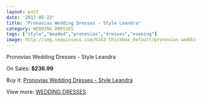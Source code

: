 ```yaml
---
layout: post
date: '2017-05-23'
title: "Pronovias Wedding Dresses - Style Leandra"
category: WEDDING DRESSES
tags: ["style","beaded","pronovias","dresses","evening"]
image: http://img.sequinious.com/6143-thickbox_default/pronovias-wedding-dresses-style-leandra.jpg
---
```

Pronovias Wedding Dresses - Style Leandra

On Sales: **$236.99**
<a href="https://www.sequinious.com/wedding-dresses/2518-pronovias-wedding-dresses-style-leandra.html"><amp-img layout="responsive" width="600" height="600" src="//img.sequinious.com/6143-thickbox_default/pronovias-wedding-dresses-style-leandra.jpg" alt="Pronovias Wedding Dresses - Style Leandra 0" /></a>
<a href="https://www.sequinious.com/wedding-dresses/2518-pronovias-wedding-dresses-style-leandra.html"><amp-img layout="responsive" width="600" height="600" src="//img.sequinious.com/6146-thickbox_default/pronovias-wedding-dresses-style-leandra.jpg" alt="Pronovias Wedding Dresses - Style Leandra 1" /></a>
<a href="https://www.sequinious.com/wedding-dresses/2518-pronovias-wedding-dresses-style-leandra.html"><amp-img layout="responsive" width="600" height="600" src="//img.sequinious.com/6145-thickbox_default/pronovias-wedding-dresses-style-leandra.jpg" alt="Pronovias Wedding Dresses - Style Leandra 2" /></a>
<a href="https://www.sequinious.com/wedding-dresses/2518-pronovias-wedding-dresses-style-leandra.html"><amp-img layout="responsive" width="600" height="600" src="//img.sequinious.com/6144-thickbox_default/pronovias-wedding-dresses-style-leandra.jpg" alt="Pronovias Wedding Dresses - Style Leandra 3" /></a>

Buy it: [Pronovias Wedding Dresses - Style Leandra](https://www.sequinious.com/wedding-dresses/2518-pronovias-wedding-dresses-style-leandra.html "Pronovias Wedding Dresses - Style Leandra")

View more: [WEDDING DRESSES](https://www.sequinious.com/2-wedding-dresses "WEDDING DRESSES")